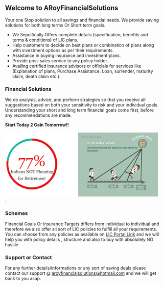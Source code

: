 ## Welcome to ARoyFinancialSolutions

Your one Stop solution to all savings and financial needs. We provide saving solutions for both long terms Or Short term goals.

- We Sepcifically Offers complete details (specification, benefits and terms & conditions) of LIC plans.
- Help customers to decide on best plans or combination of plans along with investment options as per their requirements.
- Assistance in buying insurance and investment plans.
- Provide post-sales service to any policy holder.
- Availing certified insurance advisors or officials for services like (Explanation of plans, Purchase Assistance, Loan, surrender, maturity claim, death claim etc.).

### Financial Solutions

We do analysis, advice, and perform strategies so that you receive all suggestions based on both your sensitivity to risk and your individual goals. Understanding your short and long term financial goals come first, before any recommendations are made.

**Start Today 2 Gain Tomorrow!!**

![Image](https://github.com/aviroyfinance/ARoyFinancialSolutions/blob/master/Retirement-Graphics.png).

### Schemes 

Financial Goals Or Insurance Targets differs from individual to individual and therefore we also offer all sort of LIC policies to fulfill all your requirements. You can choose from any policies as available on [LIC Portal Link](https://www.licindia.in/Products/Insurance-Plan) and we will help you with policy details , structure and also to buy with absolutely NO hassle.  

### Support or Contact

For any further details/informations or any sort of saving deals please contact our support @ aroyfinancialsolutions@hotmail.com and we will get back to you asap.
